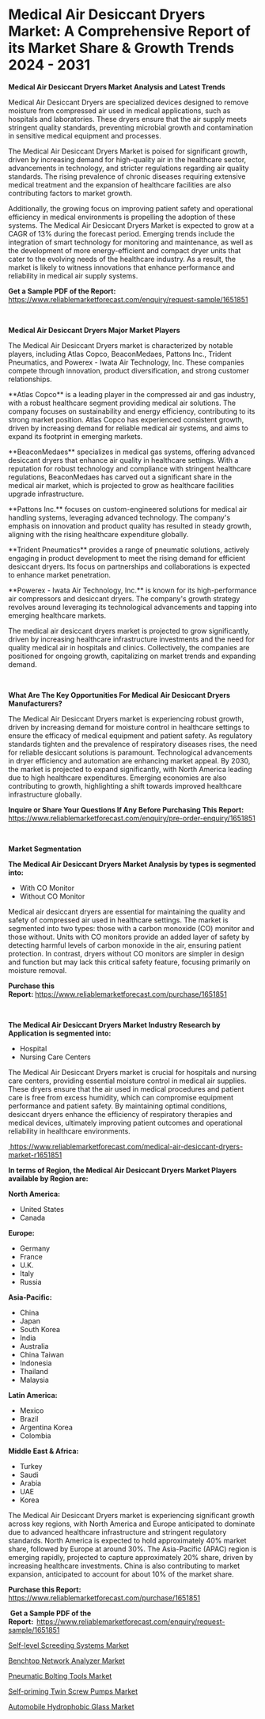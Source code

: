 <p><h1>Medical Air Desiccant Dryers Market: A Comprehensive Report of its Market Share & Growth Trends 2024 - 2031</h1></p><p><strong>Medical Air Desiccant Dryers Market Analysis and Latest Trends</strong></p>
<p><p>Medical Air Desiccant Dryers are specialized devices designed to remove moisture from compressed air used in medical applications, such as hospitals and laboratories. These dryers ensure that the air supply meets stringent quality standards, preventing microbial growth and contamination in sensitive medical equipment and processes.</p><p>The Medical Air Desiccant Dryers Market is poised for significant growth, driven by increasing demand for high-quality air in the healthcare sector, advancements in technology, and stricter regulations regarding air quality standards. The rising prevalence of chronic diseases requiring extensive medical treatment and the expansion of healthcare facilities are also contributing factors to market growth.</p><p>Additionally, the growing focus on improving patient safety and operational efficiency in medical environments is propelling the adoption of these systems. The Medical Air Desiccant Dryers Market is expected to grow at a CAGR of 13% during the forecast period. Emerging trends include the integration of smart technology for monitoring and maintenance, as well as the development of more energy-efficient and compact dryer units that cater to the evolving needs of the healthcare industry. As a result, the market is likely to witness innovations that enhance performance and reliability in medical air supply systems.</p></p>
<p><strong>Get a Sample PDF of the Report:&nbsp;</strong> <a href="https://www.reliablemarketforecast.com/enquiry/request-sample/1651851?utm_campaign=1140&utm_medium=2&utm_source=Github&utm_content=ia&utm_term=08122024&utm_id=medical-air-desiccant-dryers">https://www.reliablemarketforecast.com/enquiry/request-sample/1651851</a></p>
<p>&nbsp;</p>
<p><strong>Medical Air Desiccant Dryers Major Market Players</strong></p>
<p><p>The Medical Air Desiccant Dryers market is characterized by notable players, including Atlas Copco, BeaconMedaes, Pattons Inc., Trident Pneumatics, and Powerex - Iwata Air Technology, Inc. These companies compete through innovation, product diversification, and strong customer relationships.</p><p>**Atlas Copco** is a leading player in the compressed air and gas industry, with a robust healthcare segment providing medical air solutions. The company focuses on sustainability and energy efficiency, contributing to its strong market position. Atlas Copco has experienced consistent growth, driven by increasing demand for reliable medical air systems, and aims to expand its footprint in emerging markets.</p><p>**BeaconMedaes** specializes in medical gas systems, offering advanced desiccant dryers that enhance air quality in healthcare settings. With a reputation for robust technology and compliance with stringent healthcare regulations, BeaconMedaes has carved out a significant share in the medical air market, which is projected to grow as healthcare facilities upgrade infrastructure.</p><p>**Pattons Inc.** focuses on custom-engineered solutions for medical air handling systems, leveraging advanced technology. The company's emphasis on innovation and product quality has resulted in steady growth, aligning with the rising healthcare expenditure globally.</p><p>**Trident Pneumatics** provides a range of pneumatic solutions, actively engaging in product development to meet the rising demand for efficient desiccant dryers. Its focus on partnerships and collaborations is expected to enhance market penetration.</p><p>**Powerex - Iwata Air Technology, Inc.** is known for its high-performance air compressors and desiccant dryers. The company's growth strategy revolves around leveraging its technological advancements and tapping into emerging healthcare markets.</p><p>The medical air desiccant dryers market is projected to grow significantly, driven by increasing healthcare infrastructure investments and the need for quality medical air in hospitals and clinics. Collectively, the companies are positioned for ongoing growth, capitalizing on market trends and expanding demand.</p></p>
<p>&nbsp;</p>
<p><strong>What Are The Key Opportunities For Medical Air Desiccant Dryers Manufacturers?</strong></p>
<p><p>The Medical Air Desiccant Dryers market is experiencing robust growth, driven by increasing demand for moisture control in healthcare settings to ensure the efficacy of medical equipment and patient safety. As regulatory standards tighten and the prevalence of respiratory diseases rises, the need for reliable desiccant solutions is paramount. Technological advancements in dryer efficiency and automation are enhancing market appeal. By 2030, the market is projected to expand significantly, with North America leading due to high healthcare expenditures. Emerging economies are also contributing to growth, highlighting a shift towards improved healthcare infrastructure globally.</p></p>
<p><strong>Inquire or Share Your Questions If Any Before Purchasing This Report:</strong> <a href="https://www.reliablemarketforecast.com/enquiry/pre-order-enquiry/1651851?utm_campaign=1140&utm_medium=2&utm_source=Github&utm_content=ia&utm_term=08122024&utm_id=medical-air-desiccant-dryers">https://www.reliablemarketforecast.com/enquiry/pre-order-enquiry/1651851</a></p>
<p>&nbsp;</p>
<p><strong>Market Segmentation</strong></p>
<p><strong>The Medical Air Desiccant Dryers Market Analysis by types is segmented into:</strong></p>
<p><ul><li>With CO Monitor</li><li>Without CO Monitor</li></ul></p>
<p><p>Medical air desiccant dryers are essential for maintaining the quality and safety of compressed air used in healthcare settings. The market is segmented into two types: those with a carbon monoxide (CO) monitor and those without. Units with CO monitors provide an added layer of safety by detecting harmful levels of carbon monoxide in the air, ensuring patient protection. In contrast, dryers without CO monitors are simpler in design and function but may lack this critical safety feature, focusing primarily on moisture removal.</p></p>
<p><strong>Purchase this Report:&nbsp;</strong><a href="https://www.reliablemarketforecast.com/purchase/1651851?utm_campaign=1140&utm_medium=2&utm_source=Github&utm_content=ia&utm_term=08122024&utm_id=medical-air-desiccant-dryers">https://www.reliablemarketforecast.com/purchase/1651851</a></p>
<p>&nbsp;</p>
<p><strong>The Medical Air Desiccant Dryers Market Industry Research by Application is segmented into:</strong></p>
<p><ul><li>Hospital</li><li>Nursing Care Centers</li></ul></p>
<p><p>The Medical Air Desiccant Dryers market is crucial for hospitals and nursing care centers, providing essential moisture control in medical air supplies. These dryers ensure that the air used in medical procedures and patient care is free from excess humidity, which can compromise equipment performance and patient safety. By maintaining optimal conditions, desiccant dryers enhance the efficiency of respiratory therapies and medical devices, ultimately improving patient outcomes and operational reliability in healthcare environments.</p></p>
<p><a href="https://www.reliablemarketforecast.com/medical-air-desiccant-dryers-market-r1651851?utm_campaign=1140&utm_medium=2&utm_source=Github&utm_content=ia&utm_term=08122024&utm_id=medical-air-desiccant-dryers">&nbsp;https://www.reliablemarketforecast.com/medical-air-desiccant-dryers-market-r1651851</a></p>
<p><strong>In terms of Region, the Medical Air Desiccant Dryers Market Players available by Region are:</strong></p>
<p>
    <p> <strong> North America: </strong>
        <ul>
            <li>United States</li>
            <li>Canada</li>
        </ul>
        </p> 
    <p> <strong> Europe: </strong>
        <ul>
            <li>Germany</li>
            <li>France</li>
            <li>U.K.</li>
            <li>Italy</li>
            <li>Russia</li>
        </ul>
        </p> 
    <p> <strong> Asia-Pacific: </strong>
        <ul>
            <li>China</li>
            <li>Japan</li>
            <li>South Korea</li>
            <li>India</li>
            <li>Australia</li>
            <li>China Taiwan</li>
            <li>Indonesia</li>
            <li>Thailand</li>
            <li>Malaysia</li>
        </ul>
        </p> 
    <p> <strong> Latin America: </strong>
        <ul>
            <li>Mexico</li>
            <li>Brazil</li>
            <li>Argentina Korea</li>
            <li>Colombia</li>
        </ul>
        </p> 
    <p> <strong> Middle East & Africa: </strong>
        <ul>
            <li>Turkey</li>
            <li>Saudi</li>
            <li>Arabia</li>
            <li>UAE</li>
            <li>Korea</li>
        </ul>
    </p>
    </p>
<p><p>The Medical Air Desiccant Dryers market is experiencing significant growth across key regions, with North America and Europe anticipated to dominate due to advanced healthcare infrastructure and stringent regulatory standards. North America is expected to hold approximately 40% market share, followed by Europe at around 30%. The Asia-Pacific (APAC) region is emerging rapidly, projected to capture approximately 20% share, driven by increasing healthcare investments. China is also contributing to market expansion, anticipated to account for about 10% of the market share.</p></p>
<p><strong>Purchase this Report: </strong><a href="https://www.reliablemarketforecast.com/purchase/1651851?utm_campaign=1140&utm_medium=2&utm_source=Github&utm_content=ia&utm_term=08122024&utm_id=medical-air-desiccant-dryers">https://www.reliablemarketforecast.com/purchase/1651851</a></p>
<p>&nbsp;<strong>Get a Sample PDF of the Report:&nbsp;&nbsp;</strong><a href="https://www.reliablemarketforecast.com/enquiry/request-sample/1651851?utm_campaign=1140&utm_medium=2&utm_source=Github&utm_content=ia&utm_term=08122024&utm_id=medical-air-desiccant-dryers">https://www.reliablemarketforecast.com/enquiry/request-sample/1651851</a></p>
<p><strong></strong></p>
<p><p><a href="https://www.linkedin.com/pulse/valuation-production-cost-growth-factors-self-level-screeding-dhmye?utm_campaign=1140&utm_medium=2&utm_source=Github&utm_content=ia&utm_term=08122024&utm_id=medical-air-desiccant-dryers">Self-level Screeding Systems Market</a></p><p><a href="https://github.com/AKSHATREPORTPRIME/Market-Research-Report-List-6/blob/main/benchtop-network-analyzer-market.md?utm_campaign=1140&utm_medium=2&utm_source=Github&utm_content=ia&utm_term=08122024&utm_id=medical-air-desiccant-dryers">Benchtop ​Network Analyzer Market</a></p><p><a href="https://www.linkedin.com/pulse/anticipated-growth-pneumatic-bolting-tools-market-42-cagr-2024-2031-ptccc?utm_campaign=1140&utm_medium=2&utm_source=Github&utm_content=ia&utm_term=08122024&utm_id=medical-air-desiccant-dryers">Pneumatic Bolting Tools Market</a></p><p><a href="https://www.linkedin.com/pulse/future-self-priming-twin-screw-pumps-market-growth-potential-ywnlc?utm_campaign=1140&utm_medium=2&utm_source=Github&utm_content=ia&utm_term=08122024&utm_id=medical-air-desiccant-dryers">Self-priming Twin Screw Pumps Market</a></p><p><a href="https://www.linkedin.com/pulse/the-sympatico-insight-9odme?utm_campaign=1140&utm_medium=2&utm_source=Github&utm_content=ia&utm_term=08122024&utm_id=medical-air-desiccant-dryers">Automobile Hydrophobic Glass Market</a></p></p>
